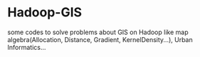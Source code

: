 # Hadoop-GIS
some codes to solve problems about GIS on Hadoop 
like map algebra(Allocation, Distance, Gradient, KernelDensity...), Urban Informatics... 
